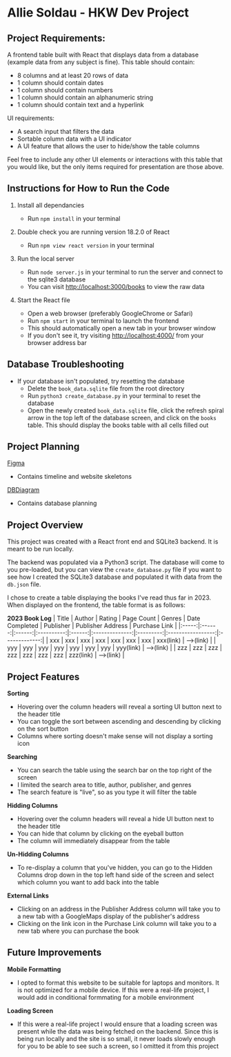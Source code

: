 # Allie Soldau - HKW Dev Project

## Project Requirements:

A frontend table built with React that displays data from a database (example data from any subject is fine).
This table should contain:

- 8 columns and at least 20 rows of data
- 1 column should contain dates
- 1 column should contain numbers
- 1 column should contain an alphanumeric string
- 1 column should contain text and a hyperlink

UI requirements:

- A search input that filters the data
- Sortable column data with a UI indicator
- A UI feature that allows the user to hide/show the table columns

Feel free to include any other UI elements or interactions with this table that you would like, but the only items required for presentation are those above.

## Instructions for How to Run the Code

1. Install all dependancies

   - Run `npm install` in your terminal

2. Double check you are running version 18.2.0 of React

   - Run `npm view react version` in your terminal

3. Run the local server

   - Run `node server.js` in your terminal to run the server and connect to the sqlite3 database
   - You can visit [http://localhost:3000/books](http://localhost:3000/books) to view the raw data

4. Start the React file
   - Open a web browser (preferably GoogleChrome or Safari)
   - Run `npm start` in your terminal to launch the frontend
   - This should automatically open a new tab in your browser window
   - If you don't see it, try visiting [http://localhost:4000/](http://localhost:4000/) from your browser address bar

## Database Troubleshooting

- If your database isn't populated, try resetting the database
  - Delete the `book_data.sqlite` file from the root directory
  - Run `python3 create_database.py` in your terminal to reset the database
  - Open the newly created `book_data.sqlite` file, click the refresh spiral arrow in the top left of the database screen, and click on the `books` table. This should display the books table with all cells filled out

## Project Planning

[Figma](https://www.figma.com/file/Z08wB30svjVtii540HaeXy/Soldau---HKW-Dev-Project?type=whiteboard&node-id=2%3A76867&t=MQkMvvr9dBoFbVBp-1)

- Contains timeline and website skeletons

[DBDiagram](https://dbdiagram.io/d/64c542ee02bd1c4a5ee86707)

- Contains database planning

## Project Overview

This project was created with a React front end and SQLite3 backend. It is meant to be run locally.

The backend was populated via a Python3 script. The database will come to you pre-loaded, but you can view the `create_database.py` file if you want to see how I created the SQLite3 database and populated it with data from the `db.json` file.

I chose to create a table displaying the books I've read thus far in 2023. When displayed on the frontend, the table format is as follows:

**2023 Book Log**
| Title | Author | Rating | Page Count | Genres | Date Completed | Publisher | Publisher Address | Purchase Link |
|:-----:|:------:|:------:|:----------:|:------:|:--------------:|:---------:|:-----------------:|:-------------:|
| xxx | xxx | xxx | xxx | xxx | xxx | xxx | xxx(link) | -->(link) |
| yyy | yyy | yyy | yyy | yyy | yyy | yyy | yyy(link) | -->(link) |
| zzz | zzz | zzz | zzz | zzz | zzz | zzz | zzz(link) | -->(link) |

## Project Features

**Sorting**

- Hovering over the column headers will reveal a sorting UI button next to the header title
- You can toggle the sort between ascending and descending by clicking on the sort button
- Columns where sorting doesn't make sense will not display a sorting icon

**Searching**

- You can search the table using the search bar on the top right of the screen
- I limited the search area to title, author, publisher, and genres
- The search feature is "live", so as you type it will filter the table

**Hidding Columns**

- Hovering over the column headers will reveal a hide UI button next to the header title
- You can hide that column by clicking on the eyeball button
- The column will immediately disappear from the table

**Un-Hidding Columns**

- To re-display a column that you've hidden, you can go to the Hidden Columns drop down in the top left hand side of the screen and select which column you want to add back into the table

**External Links**

- Clicking on an address in the Publisher Address column will take you to a new tab with a GoogleMaps display of the publisher's address
- Clicking on the link icon in the Purchase Link column will take you to a new tab where you can purchase the book

## Future Improvements

**Mobile Formatting**

- I opted to format this website to be suitable for laptops and monitors. It is not optimized for a mobile device. If this were a real-life project, I would add in conditional formmating for a mobile environment

**Loading Screen**

- If this were a real-life project I would ensure that a loading screen was present while the data was being fetched on the backend. Since this is being run locally and the site is so small, it never loads slowly enough for you to be able to see such a screen, so I omitted it from this project
